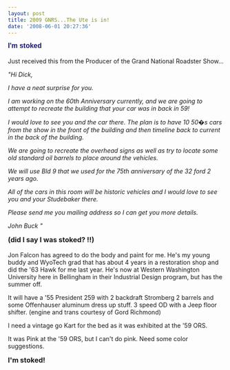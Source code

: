 ```yaml
---
layout: post
title: 2009 GNRS...The Ute is in!
date: '2008-06-01 20:27:36'
---
```

<span style="font-family: Verdana,Arial,Helvetica; color: midnightblue; font-size: x-small;"><span id="msg" class="spnMessageText"><strong><span style="font-size: medium;">I'm stoked </span></strong><img src="http://forum.studebakerdriversclub.com/images/icon_smile_tongue.gif" border="0" alt="" width="15" height="15" align="middle" /> <img src="http://forum.studebakerdriversclub.com/images/icon_smile_cool.gif" border="0" alt="" width="15" height="15" align="middle" /> <img src="http://forum.studebakerdriversclub.com/images/icon_smile_big.gif" border="0" alt="" width="15" height="15" align="middle" />

Just received this from the Producer of the Grand National Roadster Show...

<em>"Hi Dick,

I have a neat surprise for you.

I am working on the 60th Anniversary currently, and we are going to attempt to recreate the building that your car was in back in 59!

I would love to see you and the car there. The plan is to have 10 50�s cars from the show in the front of the building and then timeline back to current in the back of the building.

We are going to recreate the overhead signs as well as try to locate some old standard oil barrels to place around the vehicles.

We will use Bld 9 that we used for the 75th anniversary of the 32 ford 2 years ago.

All of the cars in this room will be historic vehicles and I would love to see you and your Studebaker there.

Please send me you mailing address so I can get you more details.

John Buck "</em>

<span style="font-size: medium;"><strong>(did I say I was stoked? !!)</strong></span> <img src="http://forum.studebakerdriversclub.com/images/icon_smile_cool.gif" border="0" alt="" width="15" height="15" align="middle" /><img src="http://forum.studebakerdriversclub.com/images/icon_smile_shock.gif" border="0" alt="" width="15" height="15" align="middle" /><img src="http://forum.studebakerdriversclub.com/images/icon_smile_tongue.gif" border="0" alt="" width="15" height="15" align="middle" /><img src="http://forum.studebakerdriversclub.com/images/icon_smile_big.gif" border="0" alt="" width="15" height="15" align="middle" />

Jon Falcon has agreed to do the body and paint for me. He's my young buddy and WyoTech grad that has about 4 years in a restoration shop and did the '63 Hawk for me last year. He's now at Western Washington University here in Bellingham in their Industrial Design program, but has the summer off.

It will have a '55 President 259 with 2 backdraft Stromberg 2 barrels and some Offenhauser aluminum dress up stuff. 3 speed OD with a Jeep floor shifter. (engine and trans courtesy of Gord Richmond)

I need a vintage go Kart for the bed as it was exhibited at the '59 ORS.

It was Pink at the '59 ORS, but I can't do pink.  Need some color suggestions.

<span style="font-size: medium;"><strong>I'm stoked! </strong></span></span></span>
